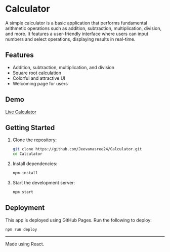 # Calculator

A simple calculator is a basic application that performs fundamental arithmetic operations such as addition, subtraction, multiplication, division, and more. It features a user-friendly interface where users can input numbers and select operations, displaying results in real-time.

## Features

- Addition, subtraction, multiplication, and division
- Square root calculation
- Colorful and attractive UI
- Welcoming page for users

## Demo

[Live Calculator](https://Jeevanasree24.github.io/Calculator/)

## Getting Started

1. Clone the repository:
   ```bash
   git clone https://github.com/Jeevanasree24/Calculator.git
   cd Calculator
   ```

2. Install dependencies:
   ```bash
   npm install
   ```

3. Start the development server:
   ```bash
   npm start
   ```

## Deployment

This app is deployed using GitHub Pages. Run the following to deploy:
```bash
npm run deploy
```

---

Made using React.
